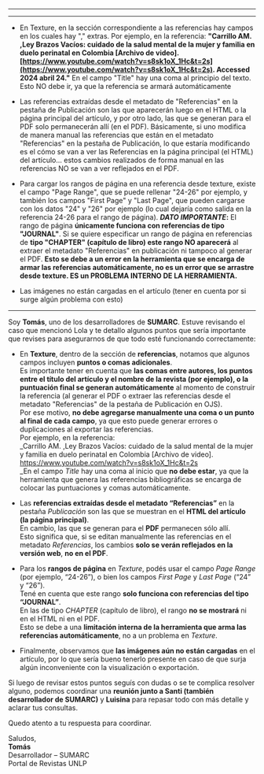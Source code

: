
---
---

- En Texture, en la sección correspondiente a las referencias hay campos en los cuales hay "," extras. Por ejemplo, en la referencia: 
  **"Carrillo AM. ,Ley Brazos Vacíos: cuidado de la salud mental de la mujer y familia en duelo perinatal en Colombia [Archivo de video]. [https://www.youtube.com/watch?v=s8sk1oX_1Hc&t=2s](https://www.youtube.com/watch?v=s8sk1oX_1Hc&t=2s). Accessed 2024 abril 24."** 
  En el campo "Title" hay una coma al principio del texto. Esto NO debe ir, ya que la referencia se armará automáticamente

- Las referencias extraídas desde el metadato de "Referencias" en la pestaña de Publicación son las que aparecerán luego en el HTML o la página principal del artículo, y por otro lado, las que se generan para el PDF solo permanecerán allí (en el PDF). 
  Básicamente, si uno modifica de manera manual las referencias que están en el metadato "Referencias" en la pestaña de Publicación, lo que estaría modificando es el cómo se van a ver las Referencias en la página principal (el HTML) del artículo... estos cambios realizados de forma manual en las referencias NO se van a ver reflejados en el PDF.

- Para cargar los rangos de página en una referencia desde texture, existe el campo "Page Range", que se puede rellenar "24-26" por ejemplo, y también los campos "First Page" y "Last Page", que pueden cargarse con los datos "24" y "26" por ejemplo (lo cual dejaría como salida en la referencia 24-26 para el rango de página).
  ***DATO IMPORTANTE*:** El rango de página **únicamente funciona con referencias de tipo "JOURNAL"**. 
  Si se quiere especificar un rango de página en referencias de **tipo "CHAPTER" (capítulo de libro) este rango NO aparecerá** al extraer el metadato "Referencias" en publicación ni tampoco al generar el PDF. **Esto se debe a un error en la herramienta que se encarga de armar las referencias automáticamente, no es un error que se arrastre desde texture. ES un PROBLEMA INTERNO DE LA HERRAMIENTA.** 

- Las imágenes no están cargadas en el artículo (tener en cuenta por si surge algún problema con esto)


---

Soy **Tomás**, uno de los desarrolladores de **SUMARC**. Estuve revisando el caso que mencionó Lola y te detallo algunos puntos que sería importante que revises para asegurarnos de que todo esté funcionando correctamente:

- En **Texture**, dentro de la sección de **referencias**, notamos que algunos campos incluyen **puntos o comas adicionales**.  
    Es importante tener en cuenta que **las comas entre autores, los puntos entre el título del artículo y el nombre de la revista (por ejemplo), o la puntuación final se generan automáticamente** al momento de construir la referencia (al generar el PDF o extraer las referencias desde el metadato "Referencias" de la pestaña de Publicación en OJS).  
    Por ese motivo, **no debe agregarse manualmente una coma o un punto al final de cada campo**, ya que esto puede generar errores o duplicaciones al exportar las referencias.  
    Por ejemplo, en la referencia:  
    _Carrillo AM. ,Ley Brazos Vacíos: cuidado de la salud mental de la mujer y familia en duelo perinatal en Colombia [Archivo de video]. [https://www.youtube.com/watch?v=s8sk1oX_1Hc&t=2s  
    ](https://www.youtube.com/watch?v=s8sk1oX_1Hc&t=2s)_En el campo _Title_ hay una coma al inicio que **no debe estar**, ya que la herramienta que genera las referencias bibliográficas se encarga de colocar las puntuaciones y comas automáticamente.
    
- Las **referencias extraídas desde el metadato “Referencias”** en la pestaña _Publicación_ son las que se muestran en el **HTML del artículo (la página principal)**.  
    En cambio, las que se generan para el **PDF** permanecen sólo allí.  
    Esto significa que, si se editan manualmente las referencias en el metadato _Referencias_, los cambios **solo se verán reflejados en la versión web**, **no en el PDF**.  
      
    
- Para los **rangos de página** en _Texture_, podés usar el campo _Page Range_ (por ejemplo, “24-26”), o bien los campos _First Page_ y _Last Page_ (“24” y “26”).  
  Tené en cuenta que este rango **solo funciona con referencias del tipo “JOURNAL”**.  
En las de tipo _CHAPTER_ (capítulo de libro), el rango **no se mostrará** ni en el HTML ni en el PDF.  
    Esto se debe a una **limitación interna de la herramienta que arma las referencias automáticamente**, no a un problema en _Texture_.  
      
    
- Finalmente, observamos que **las imágenes aún no están cargadas** en el artículo, por lo que sería bueno tenerlo presente en caso de que surja algún inconveniente con la visualización o exportación.
    

Si luego de revisar estos puntos seguís con dudas o se te complica resolver alguno, podemos coordinar una **reunión junto a Santi (también desarrollador de SUMARC)** y **Luisina** para repasar todo con más detalle y aclarar tus consultas.

Quedo atento a tu respuesta para coordinar.

Saludos,  
**Tomás**  
Desarrollador – SUMARC  
Portal de Revistas UNLP